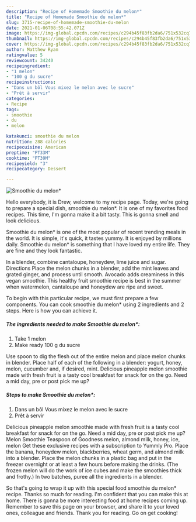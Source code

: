```yaml
---
description: "Recipe of Homemade Smoothie du melon*"
title: "Recipe of Homemade Smoothie du melon*"
slug: 3715-recipe-of-homemade-smoothie-du-melon
date: 2021-01-06T08:55:42.071Z
image: https://img-global.cpcdn.com/recipes/c294b45f83fb2da6/751x532cq70/smoothie-du-melon-photo-principale-de-la-recette.jpg
thumbnail: https://img-global.cpcdn.com/recipes/c294b45f83fb2da6/751x532cq70/smoothie-du-melon-photo-principale-de-la-recette.jpg
cover: https://img-global.cpcdn.com/recipes/c294b45f83fb2da6/751x532cq70/smoothie-du-melon-photo-principale-de-la-recette.jpg
author: Matthew Ryan
ratingvalue: 5
reviewcount: 34240
recipeingredient:
- "1 melon"
- "100 g du sucre"
recipeinstructions:
- "Dans un bôl Vous mixez le melon avec le sucre"
- "Prêt à servir"
categories:
- Recipe
tags:
- smoothie
- du
- melon

katakunci: smoothie du melon 
nutrition: 288 calories
recipecuisine: American
preptime: "PT33M"
cooktime: "PT39M"
recipeyield: "3"
recipecategory: Dessert

---
```



![Smoothie du melon*](https://img-global.cpcdn.com/recipes/c294b45f83fb2da6/751x532cq70/smoothie-du-melon-photo-principale-de-la-recette.jpg)

Hello everybody, it is Drew, welcome to my recipe page. Today, we're going to prepare a special dish, smoothie du melon*. It is one of my favorites food recipes. This time, I'm gonna make it a bit tasty. This is gonna smell and look delicious.

Smoothie du melon* is one of the most popular of recent trending meals in the world. It is simple, it's quick, it tastes yummy. It is enjoyed by millions daily. Smoothie du melon* is something that I have loved my entire life. They are fine and they look fantastic.

In a blender, combine cantaloupe, honeydew, lime juice and sugar. Directions Place the melon chunks in a blender, add the mint leaves and grated ginger, and process until smooth. Avocado adds creaminess in this vegan smoothie. This healthy fruit smoothie recipe is best in the summer when watermelon, cantaloupe and honeydew are ripe and sweet.


To begin with this particular recipe, we must first prepare a few components. You can cook smoothie du melon* using 2 ingredients and 2 steps. Here is how you can achieve it.

<!--inarticleads1-->

##### The ingredients needed to make Smoothie du melon*:

1. Take 1 melon
1. Make ready 100 g du sucre


Use spoon to dig the flesh out of the entire melon and place melon chunks in blender. Place half of each of the following in a blender: yogurt, honey, melon, cucumber and, if desired, mint. Delicious pineapple melon smoothie made with fresh fruit is a tasty cool breakfast for snack for on the go. Need a mid day, pre or post pick me up? 

<!--inarticleads2-->

##### Steps to make Smoothie du melon*:

1. Dans un bôl Vous mixez le melon avec le sucre
1. Prêt à servir


Delicious pineapple melon smoothie made with fresh fruit is a tasty cool breakfast for snack for on the go. Need a mid day, pre or post pick me up? Melon Smoothie Teaspoon of Goodness melon, almond milk, honey, ice, melon Get these exclusive recipes with a subscription to Yummly Pro. Place the banana, honeydew melon, blackberries, wheat germ, and almond milk into a blender. Place the melon chunks in a plastic bag and put in the freezer overnight or at least a few hours before making the drinks. (The frozen melon will do the work of ice cubes and make the smoothies thick and frothy.) In two batches, puree all the ingredients in a blender. 

So that's going to wrap it up with this special food smoothie du melon* recipe. Thanks so much for reading. I'm confident that you can make this at home. There is gonna be more interesting food at home recipes coming up. Remember to save this page on your browser, and share it to your loved ones, colleague and friends. Thank you for reading. Go on get cooking!
